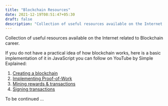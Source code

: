 ```yaml
---
title: "Blockchain Resources"
date: 2021-12-19T08:51:47+05:30
draft: false
description: "Collection of useful resources available on the Internet related to Blockchain career."
---
```


Collection of useful resources available on the Internet related to Blockchain career.

If you do not have a practical idea of how blockchain works, here is a basic implementation of it in JavaScript you can follow on YouTube by Simple Explained:

1. [Creating a blockchain](https://www.youtube.com/watch?v=zVqczFZr124)
2. [Implementing Proof-of-Work](https://www.youtube.com/watch?v=HneatE69814)
3. [Mining rewards & transactions](https://www.youtube.com/watch?v=fRV6cGXVQ4I)
4. [Signing transactions](https://www.youtube.com/watch?v=kWQ84S13-hw)

To be continued ...